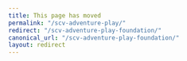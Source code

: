 ```yaml
---
title: This page has moved
permalink: "/scv-adventure-play/"
redirect: "/scv-adventure-play-foundation/"
canonical_url: "/scv-adventure-play-foundation/"
layout: redirect
---
```

